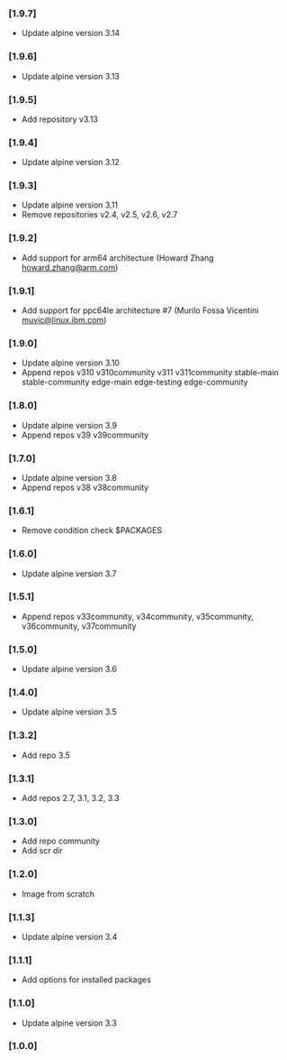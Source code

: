 ### [1.9.7]

-   Update alpine version 3.14

### [1.9.6]

-   Update alpine version 3.13

### [1.9.5]

-   Add repository v3.13

### [1.9.4]

-   Update alpine version 3.12

### [1.9.3]

-   Update alpine version 3.11
-   Remove repositories v2.4, v2.5, v2.6, v2.7

### [1.9.2]

-   Add support for arm64 architecture (Howard Zhang <howard.zhang@arm.com>)

### [1.9.1]

-   Add support for ppc64le architecture #7 (Murilo Fossa Vicentini muvic@linux.ibm.com)

### [1.9.0]

-   Update alpine version 3.10
-   Append repos v310 v310community v311 v311community stable-main stable-community edge-main edge-testing edge-community

### [1.8.0]

-   Update alpine version 3.9
-   Append repos v39 v39community

### [1.7.0]

-   Update alpine version 3.8
-   Append repos v38 v38community

### [1.6.1]

-   Remove condition check \$PACKAGES

### [1.6.0]

-   Update alpine version 3.7

### [1.5.1]

-   Append repos v33community, v34community, v35community, v36community, v37community

### [1.5.0]

-   Update alpine version 3.6

### [1.4.0]

-   Update alpine version 3.5

### [1.3.2]

-   Add repo 3.5

### [1.3.1]

-   Add repos 2.7, 3.1, 3.2, 3.3

### [1.3.0]

-   Add repo community
-   Add scr dir

### [1.2.0]

-   Image from scratch

### [1.1.3]

-   Update alpine version 3.4

### [1.1.1]

-   Add options for installed packages

### [1.1.0]

-   Update alpine version 3.3

### [1.0.0]
